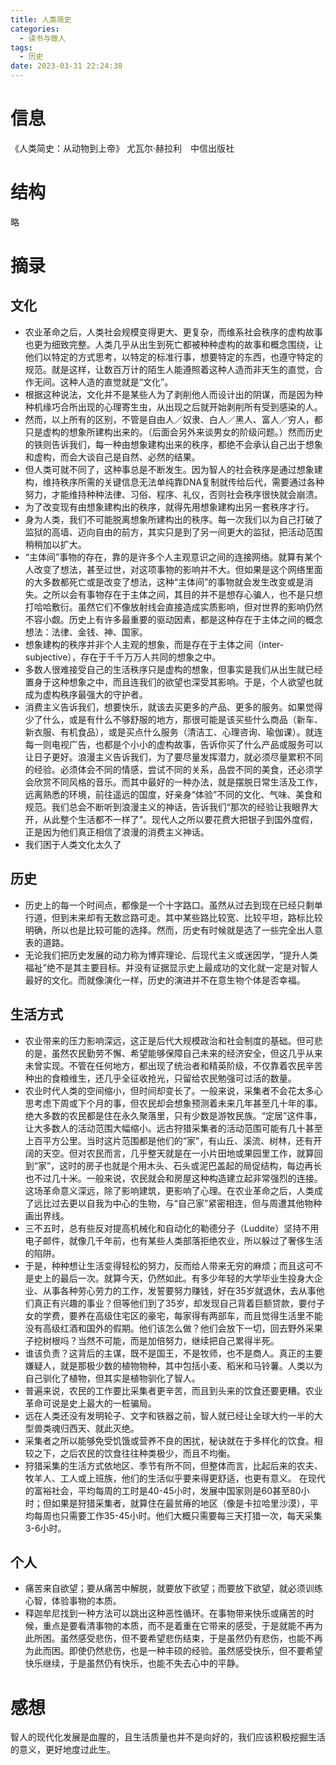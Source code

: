 ```yaml
---
title: 人类简史
categories:
  - 读书与做人
tags:
  - 历史
date: 2023-03-31 22:24:38
---
```


# 信息

《人类简史：从动物到上帝》 尤瓦尔·赫拉利　中信出版社

# 结构

略

# 摘录

## 文化

- 农业革命之后，人类社会规模变得更大、更复杂，而维系社会秩序的虚构故事也更为细致完整。人类几乎从出生到死亡都被种种虚构的故事和概念围绕，让他们以特定的方式思考，以特定的标准行事，想要特定的东西，也遵守特定的规范。就是这样，让数百万计的陌生人能遵照着这种人造而非天生的直觉，合作无间。这种人造的直觉就是“文化”。
- 根据这种说法，文化并不是某些人为了剥削他人而设计出的阴谋，而是因为种种机缘巧合所出现的心理寄生虫，从出现之后就开始剥削所有受到感染的人。
- 然而，以上所有的区别，不管是自由人／奴隶、白人／黑人、富人／穷人，都只是虚构的想象所建构出来的。（后面会另外来谈男女的阶级问题。）然而历史的铁则告诉我们，每一种由想象建构出来的秩序，都绝不会承认自己出于想象和虚构，而会大谈自己是自然、必然的结果。
- 但人类可就不同了，这种事总是不断发生。因为智人的社会秩序是通过想象建构，维持秩序所需的关键信息无法单纯靠DNA复制就传给后代，需要通过各种努力，才能维持种种法律、习俗、程序、礼仪，否则社会秩序很快就会崩溃。
- 为了改变现有由想象建构出的秩序，就得先用想象建构出另一套秩序才行。
- 身为人类，我们不可能脱离想象所建构出的秩序。每一次我们以为自己打破了监狱的高墙、迈向自由的前方，其实只是到了另一间更大的监狱，把活动范围稍稍加以扩大。
- “主体间”事物的存在，靠的是许多个人主观意识之间的连接网络。就算有某个人改变了想法，甚至过世，对这项事物的影响并不大。但如果是这个网络里面的大多数都死亡或是改变了想法，这种“主体间”的事物就会发生改变或是消失。之所以会有事物存在于主体之间，其目的并不是想存心骗人，也不是只想打哈哈敷衍。虽然它们不像放射线会直接造成实质影响，但对世界的影响仍然不容小觑。历史上有许多最重要的驱动因素，都是这种存在于主体之间的概念想法：法律、金钱、神、国家。
- 想象建构的秩序并非个人主观的想象，而是存在于主体之间（inter-subjective），存在于千千万万人共同的想象之中。
- 多数人很难接受自己的生活秩序只是虚构的想象，但事实是我们从出生就已经置身于这种想象之中，而且连我们的欲望也深受其影响。于是，个人欲望也就成为虚构秩序最强大的守护者。
- 消费主义告诉我们，想要快乐，就该去买更多的产品、更多的服务。如果觉得少了什么，或是有什么不够舒服的地方，那很可能是该买些什么商品（新车、新衣服、有机食品），或是买点什么服务（清洁工、心理咨询、瑜伽课）。就连每一则电视广告，也都是个小小的虚构故事，告诉你买了什么产品或服务可以让日子更好。浪漫主义告诉我们，为了要尽量发挥潜力，就必须尽量累积不同的经验。必须体会不同的情感，尝试不同的关系，品尝不同的美食，还必须学会欣赏不同风格的音乐。而其中最好的一种办法，就是摆脱日常生活及工作，远离熟悉的环境，前往遥远的国度，好亲身“体验”不同的文化、气味、美食和规范。我们总会不断听到浪漫主义的神话，告诉我们“那次的经验让我眼界大开，从此整个生活都不一样了”。现代人之所以要花费大把银子到国外度假，正是因为他们真正相信了浪漫的消费主义神话。
- 我们困于人类文化太久了

## 历史

- 历史上的每一个时间点，都像是一个十字路口。虽然从过去到现在已经只剩单行道，但到未来却有无数岔路可走。其中某些路比较宽、比较平坦，路标比较明确，所以也是比较可能的选择。然而，历史有时候就是选了一些完全出人意表的道路。
- 无论我们把历史发展的动力称为博弈理论、后现代主义或迷因学，“提升人类福祉”绝不是其主要目标。并没有证据显示史上最成功的文化就一定是对智人最好的文化。而就像演化一样，历史的演进并不在意生物个体是否幸福。

## 生活方式

- 农业带来的压力影响深远，这正是后代大规模政治和社会制度的基础。但可悲的是，虽然农民勤劳不懈、希望能够保障自己未来的经济安全，但这几乎从来未曾实现。不管在任何地方，都出现了统治者和精英阶级，不仅靠着农民辛苦种出的食粮维生，还几乎全征收抢光，只留给农民勉强可过活的数量。
- 农业时代人类的空间缩小，但时间却变长了。一般来说，采集者不会花太多心思考虑下周或下个月的事，但农民却会想象预测着未来几年甚至几十年的事。绝大多数的农民都是住在永久聚落里，只有少数是游牧民族。“定居”这件事，让大多数人的活动范围大幅缩小。远古狩猎采集者的活动范围可能有几十甚至上百平方公里。当时这片范围都是他们的“家”，有山丘、溪流、树林，还有开阔的天空。但对农民而言，几乎整天就是在一小片田地或果园里工作，就算回到“家”，这时的房子也就是个用木头、石头或泥巴盖起的局促结构，每边再长也不过几十米。一般来说，农民就会和房屋这种构造建立起非常强烈的连接。这场革命意义深远，除了影响建筑，更影响了心理。在农业革命之后，人类成了远比过去更以自我为中心的生物，与“自己家”紧密相连，但与周遭其他物种画出界线。
- 三不五时，总有些反对提高机械化和自动化的勒德分子（Luddite）坚持不用电子邮件，就像几千年前，也有某些人类部落拒绝农业，所以躲过了奢侈生活的陷阱。
- 于是，种种想让生活变得轻松的努力，反而给人带来无穷的麻烦；而且这可不是史上的最后一次。就算今天，仍然如此。有多少年轻的大学毕业生投身大企业、从事各种劳心劳力的工作，发誓要努力赚钱，好在35岁就退休，去从事他们真正有兴趣的事业？但等他们到了35岁，却发现自己背着巨额贷款，要付子女的学费，要养在高级住宅区的豪宅，每家得有两部车，而且觉得生活里不能没有高级红酒和国外的假期。他们该怎么做？他们会放下一切，回去野外采果子挖树根吗？当然不可能，而是加倍努力，继续把自己累得半死。
- 谁该负责？这背后的主谋，既不是国王，不是牧师，也不是商人。真正的主要嫌疑人，就是那极少数的植物物种，其中包括小麦、稻米和马铃薯。人类以为自己驯化了植物，但其实是植物驯化了智人。
- 普遍来说，农民的工作要比采集者更辛苦，而且到头来的饮食还要更糟。农业革命可说是史上最大的一桩骗局。
- 远在人类还没有发明轮子、文字和铁器之前，智人就已经让全球大约一半的大型兽类魂归西天、就此灭绝。
- 采集者之所以能够免受饥饿或营养不良的困扰，秘诀就在于多样化的饮食。相较之下，之后农民的饮食往往种类极少，而且不均衡。
- 狩猎采集的生活方式依地区、季节有所不同，但整体而言，比起后来的农夫、牧羊人、工人或上班族，他们的生活似乎要来得更舒适，也更有意义。 在现代的富裕社会，平均每周的工时是40-45小时，发展中国家则是60甚至80小时；但如果是狩猎采集者，就算住在最贫瘠的地区（像是卡拉哈里沙漠），平均每周也只需要工作35-45小时。他们大概只需要每三天打猎一次，每天采集3-6小时。

## 个人

- 痛苦来自欲望；要从痛苦中解脱，就要放下欲望；而要放下欲望，就必须训练心智，体验事物的本质。
- 释迦牟尼找到一种方法可以跳出这种恶性循环。在事物带来快乐或痛苦的时候，重点是要看清事物的本质，而不是着重在它带来的感受，于是就能不再为此所困。虽然感受悲伤，但不要希望悲伤结束，于是虽然仍有悲伤，也能不再为此而困。即使仍然悲伤，也是一种丰硕的经验。虽然感受快乐，但不要希望快乐继续，于是虽然仍有快乐，也能不失去心中的平静。

# 感想

智人的现代化发展是血腥的，且生活质量也并不是向好的，我们应该积极挖掘生活的意义，更好地度过此生。
